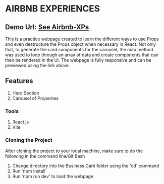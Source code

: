 # AIRBNB EXPERIENCES

## Demo Url: <a href="https://digibizcard.vercel.app/" target="_blank">See Airbnb-XPs</a>

This is a practice webpage created to learn the different ways to use Props and even destructure the Props object when necessary in React. Not only that, to generate the card components for the carousel, the map method was used to loop through an array of data and create components that can then be rendered in the UI. The webpage is fully responsive and can be previewed using the link above.

## Features

1. Hero Section
2. Carousel of Properites

### Tools

1. React.js
2. Vite

### Cloning the Project

After cloning the project to your local machine, make sure to do the following in the command line/Git Bash

1. Change directory into the Business Card folder using the 'cd' command
2. Run 'npm install'
3. Run 'npm run dev' to load the webpage
